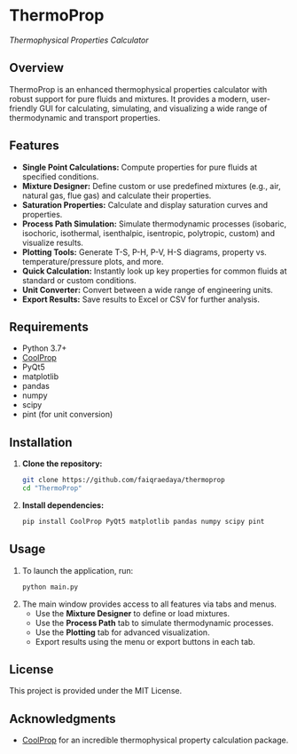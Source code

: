 # ThermoProp
*Thermophysical Properties Calculator*

## Overview
ThermoProp is an enhanced thermophysical properties calculator with robust support for pure fluids and mixtures. It provides a modern, user-friendly GUI for calculating, simulating, and visualizing a wide range of thermodynamic and transport properties.

## Features
- **Single Point Calculations:** Compute properties for pure fluids at specified conditions.
- **Mixture Designer:** Define custom or use predefined mixtures (e.g., air, natural gas, flue gas) and calculate their properties.
- **Saturation Properties:** Calculate and display saturation curves and properties.
- **Process Path Simulation:** Simulate thermodynamic processes (isobaric, isochoric, isothermal, isenthalpic, isentropic, polytropic, custom) and visualize results.
- **Plotting Tools:** Generate T-S, P-H, P-V, H-S diagrams, property vs. temperature/pressure plots, and more.
- **Quick Calculation:** Instantly look up key properties for common fluids at standard or custom conditions.
- **Unit Converter:** Convert between a wide range of engineering units.
- **Export Results:** Save results to Excel or CSV for further analysis.

## Requirements
- Python 3.7+
- [CoolProp](http://www.coolprop.org/)
- PyQt5
- matplotlib
- pandas
- numpy
- scipy
- pint (for unit conversion)

## Installation
1. **Clone the repository:**
   ```bash
   git clone https://github.com/faiqraedaya/thermoprop
   cd "ThermoProp"
   ```
2. **Install dependencies:**
   ```bash
   pip install CoolProp PyQt5 matplotlib pandas numpy scipy pint
   ```

## Usage
1. To launch the application, run:
   ```bash
   python main.py
   ```
2. The main window provides access to all features via tabs and menus.
   - Use the **Mixture Designer** to define or load mixtures.
   - Use the **Process Path** tab to simulate thermodynamic processes.
   - Use the **Plotting** tab for advanced visualization.
   - Export results using the menu or export buttons in each tab.

## License
This project is provided under the MIT License.

## Acknowledgments
- [CoolProp](http://www.coolprop.org/) for an incredible thermophysical property calculation package.
